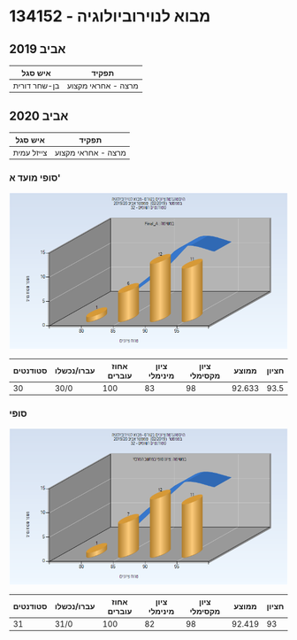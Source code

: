 # 134152 - מבוא לנוירוביולוגיה

## אביב 2019

| איש סגל | תפקיד |
| ---- | ---- |
| בן-שחר דורית | מרצה - אחראי מקצוע |

## אביב 2020

| איש סגל | תפקיד |
| ---- | ---- |
| צייזל עמית | מרצה - אחראי מקצוע |

### סופי מועד א'

![201902 Final_A](201902/Final_A.png)

| סטודנטים | עברו/נכשלו | אחוז עוברים | ציון מינימלי | ציון מקסימלי | ממוצע | חציון |
| ---- | ---- | ---- | ---- | ---- | ---- | ---- |
| 30 | 30/0 | 100 | 83 | 98 | 92.633 | 93.5 |

### סופי

![201902 Finals](201902/Finals.png)

| סטודנטים | עברו/נכשלו | אחוז עוברים | ציון מינימלי | ציון מקסימלי | ממוצע | חציון |
| ---- | ---- | ---- | ---- | ---- | ---- | ---- |
| 31 | 31/0 | 100 | 82 | 98 | 92.419 | 93 |

